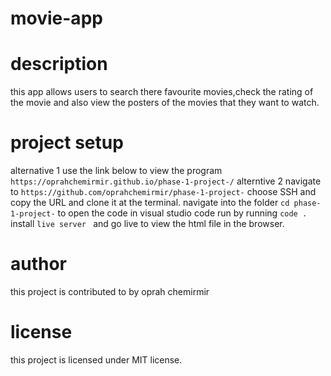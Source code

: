 # movie-app
# description
this app allows users to search there favourite movies,check the rating of the movie and also view the posters of the movies that they want to watch.
# project setup
alternative 1
use the link below to view the program
`https://oprahchemirmir.github.io/phase-1-project-/`
alterntive 2
navigate to `https://github.com/oprahchemirmir/phase-1-project-`
choose SSH and copy the URL and clone it at the terminal.
navigate into the folder
 `cd phase-1-project-`
 to open the code in visual studio code run by running 
 `code .`
install `live server ` and go live to view the html file in the browser.

# author
this project is contributed to by 
oprah chemirmir
# license
this project is licensed under
MIT license.
